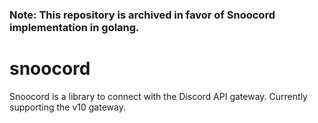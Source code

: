 ### Note: This repository is archived in favor of Snoocord implementation in golang.

# snoocord

Snoocord is a library to connect with the Discord API gateway. Currently
supporting the v10 gateway.
